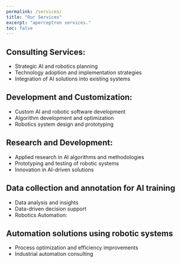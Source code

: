```yaml
---
permalink: /services/
title: "Our Services"
excerpt: "aperceptron services."
toc: false
---
```


## Consulting Services:
- Strategic AI and robotics planning
- Technology adoption and implementation strategies
- Integration of AI solutions into existing systems


## Development and Customization:
- Custom AI and robotic software development
- Algorithm development and optimization
- Robotics system design and prototyping


## Research and Development:
- Applied research in AI algorithms and methodologies
- Prototyping and testing of robotic systems
- Innovation in AI-driven solutions


## Data collection and annotation for AI training
- Data analysis and insights
- Data-driven decision support
- Robotics Automation:


## Automation solutions using robotic systems
- Process optimization and efficiency improvements
- Industrial automation consulting
